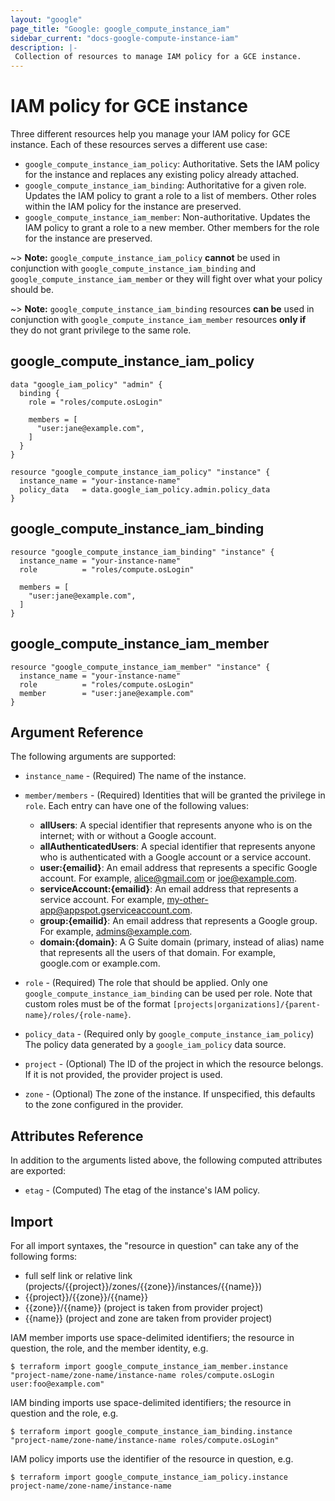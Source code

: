 ```yaml
---
layout: "google"
page_title: "Google: google_compute_instance_iam"
sidebar_current: "docs-google-compute-instance-iam"
description: |-
 Collection of resources to manage IAM policy for a GCE instance.
---
```


# IAM policy for GCE instance

Three different resources help you manage your IAM policy for GCE instance. Each of these resources serves a different use case:

* `google_compute_instance_iam_policy`: Authoritative. Sets the IAM policy for the instance and replaces any existing policy already attached.
* `google_compute_instance_iam_binding`: Authoritative for a given role. Updates the IAM policy to grant a role to a list of members. Other roles within the IAM policy for the instance are preserved.
* `google_compute_instance_iam_member`: Non-authoritative. Updates the IAM policy to grant a role to a new member. Other members for the role for the instance are preserved.

~> **Note:** `google_compute_instance_iam_policy` **cannot** be used in conjunction with `google_compute_instance_iam_binding` and `google_compute_instance_iam_member` or they will fight over what your policy should be.

~> **Note:** `google_compute_instance_iam_binding` resources **can be** used in conjunction with `google_compute_instance_iam_member` resources **only if** they do not grant privilege to the same role.

## google\_compute\_instance\_iam\_policy

```hcl
data "google_iam_policy" "admin" {
  binding {
    role = "roles/compute.osLogin"

    members = [
      "user:jane@example.com",
    ]
  }
}

resource "google_compute_instance_iam_policy" "instance" {
  instance_name = "your-instance-name"
  policy_data   = data.google_iam_policy.admin.policy_data
}
```

## google\_compute\_instance\_iam\_binding

```hcl
resource "google_compute_instance_iam_binding" "instance" {
  instance_name = "your-instance-name"
  role          = "roles/compute.osLogin"

  members = [
    "user:jane@example.com",
  ]
}
```

## google\_compute\_instance\_iam\_member

```hcl
resource "google_compute_instance_iam_member" "instance" {
  instance_name = "your-instance-name"
  role          = "roles/compute.osLogin"
  member        = "user:jane@example.com"
}
```

## Argument Reference

The following arguments are supported:

* `instance_name` - (Required) The name of the instance.

* `member/members` - (Required) Identities that will be granted the privilege in `role`.
  Each entry can have one of the following values:
  * **allUsers**: A special identifier that represents anyone who is on the internet; with or without a Google account.
  * **allAuthenticatedUsers**: A special identifier that represents anyone who is authenticated with a Google account or a service account.
  * **user:{emailid}**: An email address that represents a specific Google account. For example, alice@gmail.com or joe@example.com.
  * **serviceAccount:{emailid}**: An email address that represents a service account. For example, my-other-app@appspot.gserviceaccount.com.
  * **group:{emailid}**: An email address that represents a Google group. For example, admins@example.com.
  * **domain:{domain}**: A G Suite domain (primary, instead of alias) name that represents all the users of that domain. For example, google.com or example.com.

* `role` - (Required) The role that should be applied. Only one
    `google_compute_instance_iam_binding` can be used per role. Note that custom roles must be of the format
    `[projects|organizations]/{parent-name}/roles/{role-name}`.

* `policy_data` - (Required only by `google_compute_instance_iam_policy`) The policy data generated by
  a `google_iam_policy` data source.

* `project` - (Optional) The ID of the project in which the resource belongs. If it
    is not provided, the provider project is used.

* `zone` - (Optional) The zone of the instance. If
    unspecified, this defaults to the zone configured in the provider.

## Attributes Reference

In addition to the arguments listed above, the following computed attributes are
exported:

* `etag` - (Computed) The etag of the instance's IAM policy.

## Import

For all import syntaxes, the "resource in question" can take any of the following forms:

* full self link or relative link (projects/{{project}}/zones/{{zone}}/instances/{{name}})
* {{project}}/{{zone}}/{{name}}
* {{zone}}/{{name}} (project is taken from provider project)
* {{name}} (project and zone are taken from provider project)

IAM member imports use space-delimited identifiers; the resource in question, the role, and the member identity, e.g.

```
$ terraform import google_compute_instance_iam_member.instance "project-name/zone-name/instance-name roles/compute.osLogin user:foo@example.com"
```

IAM binding imports use space-delimited identifiers; the resource in question and the role, e.g.

```
$ terraform import google_compute_instance_iam_binding.instance "project-name/zone-name/instance-name roles/compute.osLogin"
```

IAM policy imports use the identifier of the resource in question, e.g.

```
$ terraform import google_compute_instance_iam_policy.instance project-name/zone-name/instance-name
```
